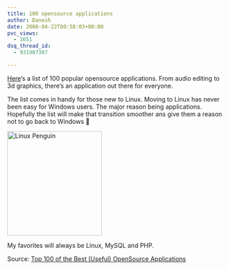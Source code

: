 ```yaml
---
title: 100 opensource applications
author: Danesh
date: 2008-04-22T00:58:03+00:00
pvc_views:
  - 1651
dsq_thread_id:
  - 931907307

---
```

[Here][1]&#8216;s a list of 100 popular opensource applications. From audio editing to 3d graphics, there&#8217;s an application out there for everyone.

The list comes in handy for those new to Linux. Moving to Linux has never been easy for Windows users. The major reason being applications. Hopefully the list will make that transition smoother ans give them a reason not to go back to Windows 🙂

<img loading="lazy" class="alignnone size-full wp-image-522" title="Linux Penguin" src="/wp-content/uploads/2008/04/2432112387_6fdaab615a_m1.jpg" alt="Linux Penguin" width="218" height="240" /> 

My favorites will always be Linux, MySQL and PHP.

Source: [Top 100 of the Best (Useful) OpenSource Applications][2]

 [1]: http://ubuntulinuxhelp.com/top-100-of-the-best-useful-opensource-applications/
 [2]: https://digital.com/blog/open-source-business/